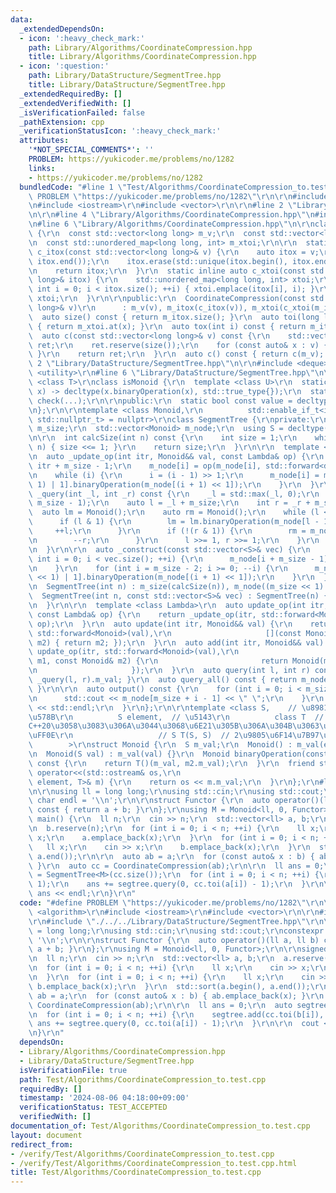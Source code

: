 ```yaml
---
data:
  _extendedDependsOn:
  - icon: ':heavy_check_mark:'
    path: Library/Algorithms/CoordinateCompression.hpp
    title: Library/Algorithms/CoordinateCompression.hpp
  - icon: ':question:'
    path: Library/DataStructure/SegmentTree.hpp
    title: Library/DataStructure/SegmentTree.hpp
  _extendedRequiredBy: []
  _extendedVerifiedWith: []
  _isVerificationFailed: false
  _pathExtension: cpp
  _verificationStatusIcon: ':heavy_check_mark:'
  attributes:
    '*NOT_SPECIAL_COMMENTS*': ''
    PROBLEM: https://yukicoder.me/problems/no/1282
    links:
    - https://yukicoder.me/problems/no/1282
  bundledCode: "#line 1 \"Test/Algorithms/CoordinateCompression_to.test.cpp\"\n#define\
    \ PROBLEM \"https://yukicoder.me/problems/no/1282\"\r\n\r\n#include <algorithm>\r\
    \n#include <iostream>\r\n#include <vector>\r\n\r\n#line 2 \"Library/Algorithms/CoordinateCompression.hpp\"\
    \n\r\n#line 4 \"Library/Algorithms/CoordinateCompression.hpp\"\n#include <unordered_map>\r\
    \n#line 6 \"Library/Algorithms/CoordinateCompression.hpp\"\n\r\nclass CoordinateCompression\
    \ {\r\n  const std::vector<long long> m_v;\r\n  const std::vector<long long> m_itox;\r\
    \n  const std::unordered_map<long long, int> m_xtoi;\r\n\r\n  static inline auto\
    \ c_itox(const std::vector<long long>& v) {\r\n    auto itox = v;\r\n    std::sort(itox.begin(),\
    \ itox.end());\r\n    itox.erase(std::unique(itox.begin(), itox.end()), itox.end());\r\
    \n    return itox;\r\n  }\r\n  static inline auto c_xtoi(const std::vector<long\
    \ long>& itox) {\r\n    std::unordered_map<long long, int> xtoi;\r\n    for (unsigned\
    \ int i = 0; i < itox.size(); ++i) { xtoi.emplace(itox[i], i); }\r\n    return\
    \ xtoi;\r\n  }\r\n\r\npublic:\r\n  CoordinateCompression(const std::vector<long\
    \ long>& v)\r\n      : m_v(v), m_itox(c_itox(v)), m_xtoi(c_xtoi(m_itox)) {}\r\n\
    \  auto size() const { return m_itox.size(); }\r\n  auto toi(long long x) const\
    \ { return m_xtoi.at(x); }\r\n  auto tox(int i) const { return m_itox[i]; }\r\n\
    \  auto c(const std::vector<long long>& v) const {\r\n    std::vector<long long>\
    \ ret;\r\n    ret.reserve(size());\r\n    for (const auto& x : v) { ret.emplace_back(toi(x));\
    \ }\r\n    return ret;\r\n  }\r\n  auto c() const { return c(m_v); }\r\n};\n#line\
    \ 2 \"Library/DataStructure/SegmentTree.hpp\"\n\r\n#include <deque>\r\n#include\
    \ <utility>\r\n#line 6 \"Library/DataStructure/SegmentTree.hpp\"\n\r\ntemplate\
    \ <class T>\r\nclass isMonoid {\r\n  template <class U>\r\n  static auto check(U\
    \ x) -> decltype(x.binaryOperation(x), std::true_type{});\r\n  static std::false_type\
    \ check(...);\r\n\r\npublic:\r\n  static bool const value = decltype(check(std::declval<T>()))::value;\r\
    \n};\r\n\r\ntemplate <class Monoid,\r\n          std::enable_if_t<isMonoid<Monoid>::value,\
    \ std::nullptr_t> = nullptr>\r\nclass SegmentTree {\r\nprivate:\r\n  const int\
    \ m_size;\r\n  std::vector<Monoid> m_node;\r\n  using S = decltype(Monoid().m_val);\r\
    \n\r\n  int calcSize(int n) const {\r\n    int size = 1;\r\n    while (size <\
    \ n) { size <<= 1; }\r\n    return size;\r\n  }\r\n\r\n  template <class Lambda>\r\
    \n  auto _update_op(int itr, Monoid&& val, const Lambda& op) {\r\n    int i =\
    \ itr + m_size - 1;\r\n    m_node[i] = op(m_node[i], std::forward<decltype(val)>(val));\r\
    \n    while (i) {\r\n      i = (i - 1) >> 1;\r\n      m_node[i] = m_node[(i <<\
    \ 1) | 1].binaryOperation(m_node[(i + 1) << 1]);\r\n    }\r\n  }\r\n\r\n  auto\
    \ _query(int _l, int _r) const {\r\n    _l = std::max(_l, 0);\r\n    _r = std::min(_r,\
    \ m_size - 1);\r\n    auto l = _l + m_size;\r\n    int r = _r + m_size;\r\n  \
    \  auto lm = Monoid();\r\n    auto rm = Monoid();\r\n    while (l <= r) {\r\n\
    \      if (l & 1) {\r\n        lm = lm.binaryOperation(m_node[l - 1]);\r\n   \
    \     ++l;\r\n      }\r\n      if (!(r & 1)) {\r\n        rm = m_node[r - 1].binaryOperation(rm);\r\
    \n        --r;\r\n      }\r\n      l >>= 1, r >>= 1;\r\n    }\r\n    return lm.binaryOperation(rm);\r\
    \n  }\r\n\r\n  auto _construct(const std::vector<S>& vec) {\r\n    for (unsigned\
    \ int i = 0; i < vec.size(); ++i) {\r\n      m_node[i + m_size - 1] = Monoid(vec[i]);\r\
    \n    }\r\n    for (int i = m_size - 2; i >= 0; --i) {\r\n      m_node[i] = m_node[(i\
    \ << 1) | 1].binaryOperation(m_node[(i + 1) << 1]);\r\n    }\r\n  }\r\n\r\npublic:\r\
    \n  SegmentTree(int n) : m_size(calcSize(n)), m_node((m_size << 1) - 1) {}\r\n\
    \  SegmentTree(int n, const std::vector<S>& vec) : SegmentTree(n) {\r\n    _construct(vec);\r\
    \n  }\r\n\r\n  template <class Lambda>\r\n  auto update_op(int itr, Monoid&& val,\
    \ const Lambda& op) {\r\n    return _update_op(itr, std::forward<Monoid>(val),\
    \ op);\r\n  }\r\n  auto update(int itr, Monoid&& val) {\r\n    return update_op(itr,\
    \ std::forward<Monoid>(val),\r\n                     [](const Monoid&, const Monoid&\
    \ m2) { return m2; });\r\n  }\r\n  auto add(int itr, Monoid&& val) {\r\n    return\
    \ update_op(itr, std::forward<Monoid>(val),\r\n                     [](const Monoid&\
    \ m1, const Monoid& m2) {\r\n                       return Monoid(m1.m_val + m2.m_val);\r\
    \n                     });\r\n  }\r\n  auto query(int l, int r) const { return\
    \ _query(l, r).m_val; }\r\n  auto query_all() const { return m_node[0].m_val;\
    \ }\r\n\r\n  auto output() const {\r\n    for (int i = 0; i < m_size; ++i) {\r\
    \n      std::cout << m_node[m_size + i - 1] << \" \";\r\n    }\r\n    std::cout\
    \ << std::endl;\r\n  }\r\n};\r\n\r\ntemplate <class S,    // \u8981\u7D20\u306E\
    \u578B\r\n          S element,  // \u5143\r\n          class T  // lambda\u306F\
    C++20\u3058\u3083\u306A\u3044\u3068\u6E21\u305B\u306A\u304B\u3063\u305F\uFF0E\uFF0E\
    \uFF0E\r\n                   // S T(S, S)  // 2\u9805\u6F14\u7B97\u5B50\r\n  \
    \        >\r\nstruct Monoid {\r\n  S m_val;\r\n  Monoid() : m_val(element) {}\r\
    \n  Monoid(S val) : m_val(val) {}\r\n  Monoid binaryOperation(const Monoid& m2)\
    \ const {\r\n    return T()(m_val, m2.m_val);\r\n  }\r\n  friend std::ostream&\
    \ operator<<(std::ostream& os,\r\n                                  const Monoid<S,\
    \ element, T>& m) {\r\n    return os << m.m_val;\r\n  }\r\n};\r\n#line 9 \"Test/Algorithms/CoordinateCompression_to.test.cpp\"\
    \n\r\nusing ll = long long;\r\nusing std::cin;\r\nusing std::cout;\r\nconstexpr\
    \ char endl = '\\n';\r\n\r\nstruct Functor {\r\n  auto operator()(ll a, ll b)\
    \ const { return a + b; }\r\n};\r\nusing M = Monoid<ll, 0, Functor>;\r\n\r\nsigned\
    \ main() {\r\n  ll n;\r\n  cin >> n;\r\n  std::vector<ll> a, b;\r\n  a.reserve(n);\r\
    \n  b.reserve(n);\r\n  for (int i = 0; i < n; ++i) {\r\n    ll x;\r\n    cin >>\
    \ x;\r\n    a.emplace_back(x);\r\n  }\r\n  for (int i = 0; i < n; ++i) {\r\n \
    \   ll x;\r\n    cin >> x;\r\n    b.emplace_back(x);\r\n  }\r\n  std::sort(a.begin(),\
    \ a.end());\r\n\r\n  auto ab = a;\r\n  for (const auto& x : b) { ab.emplace_back(x);\
    \ }\r\n  auto cc = CoordinateCompression(ab);\r\n\r\n  ll ans = 0;\r\n  auto segtree\
    \ = SegmentTree<M>(cc.size());\r\n  for (int i = 0; i < n; ++i) {\r\n    segtree.add(cc.toi(b[i]),\
    \ 1);\r\n    ans += segtree.query(0, cc.toi(a[i]) - 1);\r\n  }\r\n\r\n  cout <<\
    \ ans << endl;\r\n}\r\n"
  code: "#define PROBLEM \"https://yukicoder.me/problems/no/1282\"\r\n\r\n#include\
    \ <algorithm>\r\n#include <iostream>\r\n#include <vector>\r\n\r\n#include \"./../../Library/Algorithms/CoordinateCompression.hpp\"\
    \r\n#include \"./../../Library/DataStructure/SegmentTree.hpp\"\r\n\r\nusing ll\
    \ = long long;\r\nusing std::cin;\r\nusing std::cout;\r\nconstexpr char endl =\
    \ '\\n';\r\n\r\nstruct Functor {\r\n  auto operator()(ll a, ll b) const { return\
    \ a + b; }\r\n};\r\nusing M = Monoid<ll, 0, Functor>;\r\n\r\nsigned main() {\r\
    \n  ll n;\r\n  cin >> n;\r\n  std::vector<ll> a, b;\r\n  a.reserve(n);\r\n  b.reserve(n);\r\
    \n  for (int i = 0; i < n; ++i) {\r\n    ll x;\r\n    cin >> x;\r\n    a.emplace_back(x);\r\
    \n  }\r\n  for (int i = 0; i < n; ++i) {\r\n    ll x;\r\n    cin >> x;\r\n   \
    \ b.emplace_back(x);\r\n  }\r\n  std::sort(a.begin(), a.end());\r\n\r\n  auto\
    \ ab = a;\r\n  for (const auto& x : b) { ab.emplace_back(x); }\r\n  auto cc =\
    \ CoordinateCompression(ab);\r\n\r\n  ll ans = 0;\r\n  auto segtree = SegmentTree<M>(cc.size());\r\
    \n  for (int i = 0; i < n; ++i) {\r\n    segtree.add(cc.toi(b[i]), 1);\r\n   \
    \ ans += segtree.query(0, cc.toi(a[i]) - 1);\r\n  }\r\n\r\n  cout << ans << endl;\r\
    \n}\r\n"
  dependsOn:
  - Library/Algorithms/CoordinateCompression.hpp
  - Library/DataStructure/SegmentTree.hpp
  isVerificationFile: true
  path: Test/Algorithms/CoordinateCompression_to.test.cpp
  requiredBy: []
  timestamp: '2024-08-06 04:18:00+09:00'
  verificationStatus: TEST_ACCEPTED
  verifiedWith: []
documentation_of: Test/Algorithms/CoordinateCompression_to.test.cpp
layout: document
redirect_from:
- /verify/Test/Algorithms/CoordinateCompression_to.test.cpp
- /verify/Test/Algorithms/CoordinateCompression_to.test.cpp.html
title: Test/Algorithms/CoordinateCompression_to.test.cpp
---
```

